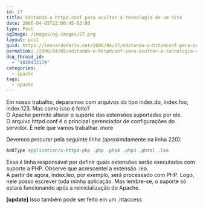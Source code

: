 ```yaml
---
id: 27
title: Editando o httpd.conf para ocultar a tecnologia de um site
date: 2006-04-05T22:00:45-03:00
type: Post
ogImage: /images/og-images/27.png
layout: post
guid: https://leonardofaria.net/2006/04/27/editando-o-httpdconf-para-ocultar-a-tecnologia-de-um-site/
permalink: /2006/04/05/editando-o-httpdconf-para-ocultar-a-tecnologia-de-um-site/
dsq_thread_id:
  - "1020433179"
categories:
  - apache
tags:
  - apache
---
```

Em nosso trabalho, deparamos com arquivos do tipo index.do, index.foo, index.123. Mas como isso é feito?  
O Apache permite alterar o suporte das extensões suportadas por ele.  
O arquivo httpd.conf é o principal gerenciador de configurações do servidor. É nele que vamos trabalhar. <span className="hidden">more</span>

  
Devemos procurar pela seguinte linha (aproximdamente na linha 220): 

```apache
AddType application/x-httpd-php .php .php4 .php3 .phtml .leo
```

Essa é linha responsável por definir quais extensões serão executadas com suporte a PHP. Observe que acrescentei a extensão .leo.  
A partir de agora, index.leo, por exemplo, será processado com PHP. Logo, nele posso escrever toda minha aplicação. Mas lembre-se, o suporte só estará funcionando após a reinicialização do Apache.

**[update]** Isso também pode ser feito em um .htaccess
